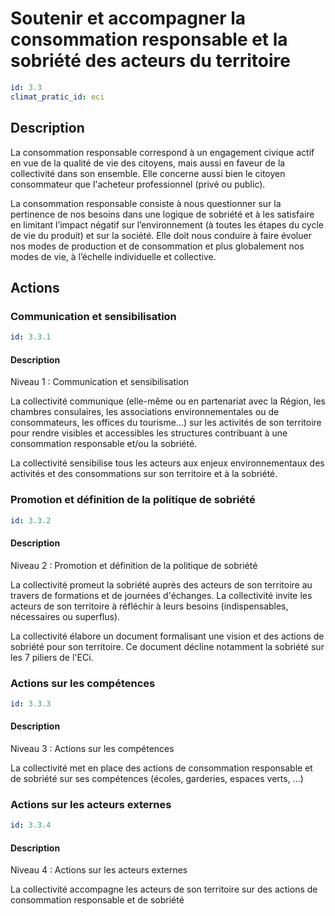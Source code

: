 # Soutenir et accompagner la consommation responsable et la sobriété des acteurs du territoire
```yaml
id: 3.3
climat_pratic_id: eci
```
## Description
La consommation responsable correspond à un engagement civique actif en vue de la qualité de vie des citoyens, mais aussi en faveur de la collectivité dans son ensemble. Elle concerne aussi bien le citoyen consommateur que l'acheteur professionnel (privé ou public).

La consommation responsable consiste à nous questionner sur la pertinence de nos besoins dans une logique de sobriété et à les satisfaire en limitant l’impact négatif sur l’environnement (à toutes les étapes du cycle de vie du produit) et sur la société. Elle doit nous conduire à faire évoluer nos modes de production et de consommation et plus globalement nos modes de vie, à l’échelle individuelle et collective.


## Actions
### Communication et sensibilisation
```yaml
id: 3.3.1
```
#### Description
Niveau 1 : Communication et sensibilisation

La collectivité communique (elle-même ou en partenariat avec la Région, les chambres consulaires, les associations environnementales ou de consommateurs, les offices du tourisme…) sur les activités de son territoire pour rendre visibles et accessibles les structures contribuant à une consommation responsable et/ou la sobriété.

La collectivité sensibilise tous les acteurs aux enjeux environnementaux des activités et des consommations sur son territoire et à la sobriété.



### Promotion et définition de la politique de sobriété
```yaml
id: 3.3.2
```
#### Description
Niveau 2 : Promotion et définition de la politique de sobriété

La collectivité promeut la sobriété auprès des acteurs de son territoire au travers de formations et de journées d'échanges. La collectivité invite les acteurs de son territoire à réfléchir à leurs besoins (indispensables, nécessaires ou superflus).

La collectivité élabore un document formalisant une vision et des actions de sobriété pour son territoire. Ce document décline notamment la sobriété sur les 7 piliers de l'ECi.



### Actions sur les compétences
```yaml
id: 3.3.3
```
#### Description
Niveau 3 : Actions sur les compétences

La collectivité met en place des actions de consommation responsable et de sobriété sur ses compétences (écoles, garderies, espaces verts, …)



### Actions sur les acteurs externes
```yaml
id: 3.3.4
```
#### Description
Niveau 4 : Actions sur les acteurs externes

La collectivité accompagne les acteurs de son territoire sur des actions de consommation responsable et de sobriété



